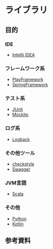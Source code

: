 # ライブラリ

## 目的


### IDE
* [Intellij IDEA](doc/ide/IntelliJ_IDEA.md)
### フレームワーク系
* [PlayFramework](doc/PlayFramework.md)
* [SpringFramework](https://github.com/hrm-tanaka/FY2021_Deliverables/blob/79f75291361ad6e857b4cba20d5dcaeccc865ebf/First_half_deliverables/doc/4.Spring.md)
### テスト系
* [JUnit](https://github.com/hrm-tanaka/FY2021_Deliverables/blob/main/First_half_deliverables/doc/2.Implementing_Tests.md)
* [Mockito](https://github.com/hrm-tanaka/FY2021_Deliverables/blob/main/First_half_deliverables/doc/3.Mockito.md)
### ログ系
* [Logback](doc/log/Logback.md)
### その他ツール
* [checkstyle](doc/checkstyle.md)
* [Swagger](doc/swagger.md)
### JVM言語
* [Scala](doc/jvm/Scala.md)

### その他
* [Python](doc/etc/python.md)
* [Kotlin](doc/etc/Kotlin.md)

## 参考資料
[]()  
[]()  
[]()  
